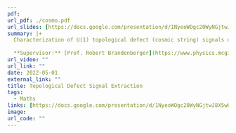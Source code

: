 ```yaml
---
pdf: 
url_pdf: ./cosmo.pdf
url_slides: [https://docs.google.com/presentation/d/1NyeoWOgc20WyNGjtwJ8X5wHXwwf26KMG/edit#slide=id.p1]
summary: |+
  Characterization of U(1) topological defect (cosmic string) signals occuring in a class of renormalizable quantum field theories. We developed statistics to extract these signals from primordial ΛCDM background noise in 21cm cosmological observations.
  
  **Supervisor:** [Prof. Robert Brandenberger](https://www.physics.mcgill.ca/~rhb/)
url_video: ""
url_link: ""
date: 2022-05-01
external_link: ""
title: Topological Defect Signal Extraction
tags:
  - Maths
links: [https://docs.google.com/presentation/d/1NyeoWOgc20WyNGjtwJ8X5wHXwwf26KMG/edit#slide=id.p1]
image: 
url_code: ""
---
```

